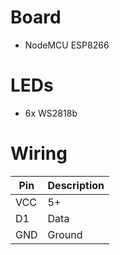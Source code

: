 # Board

- NodeMCU ESP8266

# LEDs

- 6x WS2818b

# Wiring

| Pin | Description |
|-----|-------------|
| VCC  | 5+         |
| D1  | Data       |
| GND | Ground      |
